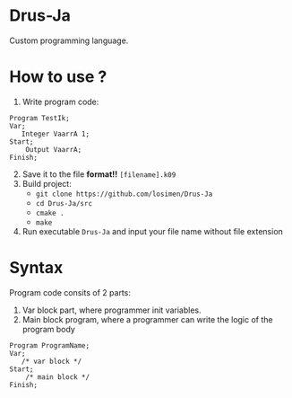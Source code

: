 # Drus-Ja
Custom programming language. 

# How to use ?
1. Write program code:
```
Program TestIk;
Var;
   Integer VaarrA 1;
Start;
    Output VaarrA;
Finish;
```
2. Save it to the file **format!!** `[filename].k09`
3. Build project:
    - `git clone https://github.com/losimen/Drus-Ja`
    - `cd Drus-Ja/src`
    - `cmake .`
    - `make`
4. Run executable `Drus-Ja` and input your file name without file extension
# Syntax
Program code consits of 2 parts:
1. Var block part, where programmer init variables.
2. Main block program, where a programmer can write the logic of the program body
```
Program ProgramName;
Var;
   /* var block */
Start;
    /* main block */
Finish;
```

